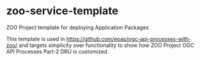 # zoo-service-template

ZOO Project template for deploying Application Packages

This template is used in https://github.com/eoap/ogc-api-processes-with-zoo/ and targets simplicity over functionality to show how ZOO Project OGC API Processes Part-2 DRU is customized. 